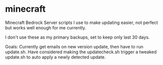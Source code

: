 # minecraft
Minecraft Bedrock Server scripts I use to make updating easier, not perfect but works well enough for me currently.

I don't use these as my primary backups, set to keep only last 30 days.

Goals:
Currently get emails on new version update, then have to run update.sh. Have considered making the updatecheck.sh trigger a tweaked update.sh to auto apply a newly detected update.
